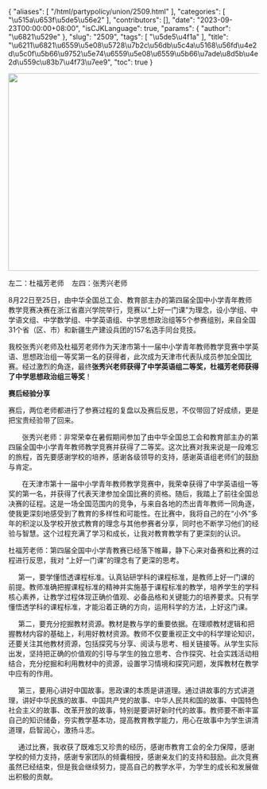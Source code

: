 {
    "aliases": [
        "/html/partypolicy/union/2509.html"
    ],
    "categories": [
        "\u515a\u653f\u5de5\u56e2"
    ],
    "contributors": [],
    "date": "2023-09-23T00:00:00+08:00",
    "isCJKLanguage": true,
    "params": {
        "author": "\u6821\u529e"
    },
    "slug": "2509",
    "tags": [
        "\u5de5\u4f1a"
    ],
    "title": "\u6211\u6821\u6559\u5e08\u5728\u7b2c\u56db\u5c4a\u5168\u56fd\u4e2d\u5c0f\u5b66\u9752\u5e74\u6559\u5e08\u6559\u5b66\u7ade\u8d5b\u4e2d\u559c\u83b7\u4f73\u7ee9",
    "toc": true
}


<img
    src="https://cdn.tfls.online/mirror/full/034ba258d09b8bb8bf51d0cce0b411eaf4d3bbc6.jpg"
    style="display:block;margin-left:auto;margin-right:auto;"
    decoding="async"
    fetchpriority="auto"
    loading="lazy"
    height="398"
    width="600"
/>




  





左二：杜福芳老师    左四：张秀兴老师







  





 8月22日至25日，由中华全国总工会、教育部主办的第四届全国中小学青年教师教学竞赛决赛在浙江省嘉兴学院举行，竞赛以“上好一门课”为理念，设小学组、中学语文组、中学数学组、中学英语组、中学思想政治组等5个参赛组别，来自全国31个省（区、市）和新疆生产建设兵团的157名选手同台竞技。




 我校张秀兴老师及杜福芳老师作为天津市第十一届中小学青年教师教学竞赛中学英语、思想政治组一等奖第一名的获得者，此次成为天津市代表队成员参加全国比赛。经过激烈的角逐，最终**张秀兴老师获得了中学英语组二等奖，杜福芳老师获得了中学思想政治组三等奖**！




**赛后经验分享**




  





 赛后，两位老师都进行了参赛过程的复盘以及赛后反思，不仅带回了好成绩，更是把宝贵经验带了回来。




       张秀兴老师：非常荣幸在暑假期间参加了由中华全国总工会和教育部主办的第四届全国中小学青年教师教学竞赛并获得了二等奖。这次比赛对我来说是一段难忘的旅程，首先要感谢学校的培养，感谢各级领导的支持，感谢英语组老师们的鼓励与肯定。




        在天津市第十一届中小学青年教师教学竞赛中，我荣幸获得了中学英语组一等奖的第一名，并获得了代表天津参加全国比赛的资格。随后，我踏上了前往全国总决赛的征程。这是一场全国范围内的竞争，与来自各地的杰出青年教师一同角逐，使我更深刻地感受到了教育的多样性和可能性。在比赛中，我将自己的在“小外”多年的积淀以及学校开放式教育的理念与其他参赛者分享，同时也不断学习他们的经验与智慧。这个过程充满了学习和成长，让我对教育教学有了更深刻的认识。




  





  





杜福芳老师：第四届全国中小学青教赛已经落下帷幕，静下心来对备赛和比赛的过程进行反思，我对 “上好一门课”的理念有了更深的思考。




      第一，要学懂悟透课程标准。认真钻研学科的课程标准，是教师上好一门课的前提。教师准确把握课程标准的精神并实施基于课程标准的教学，培养学生的学科核心素养，让教学过程体现正确价值观、必备品格和关键能力的培养要求。只有学懂悟透学科的课程标准，才能沿着正确的方向，运用科学的方法，上好这门课。




      第二，要充分挖掘教材资源。教材是教与学的重要依据。在理顺教材逻辑和把握教材内容的基础上，利用好教材资源。教师不仅要重视正文中的科学理论知识，还要关注其他教材资源，包括探究与分享、阅读与思考、相关链接等。从学生实际出发，坚持把正确的价值观的引导与学生的独立思考、合作探究、社会实践活动相结合，充分挖掘和利用教材中的资源，设置学习情境和探究问题，发挥教材在教学中应有的作用。




      第三，要用心讲好中国故事。思政课的本质是讲道理。通过讲故事的方式讲道理，讲好中华民族的故事、中国共产党的故事、中华人民共和国的故事、中国特色社会主义的故事、改革开放的故事，特别是要讲好新时代的故事。教师要不断丰富自己的知识储备，夯实教学基本功，提高教育教学能力，用心在故事中为学生讲清道理，启智润心，激扬斗志。




      通过比赛，我收获了既难忘又珍贵的经历，感谢市教育工会的全力保障，感谢学校的倾力支持，感谢专家团队的倾囊相授，感谢亲友们的支持和鼓励。此次竞赛虽然已经结束，但是我会继续努力，提高自己的教学水平，为学生的成长和发展做出积极的贡献。




  





  



